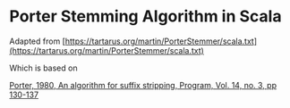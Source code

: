 # Porter Stemming Algorithm in Scala

Adapted from [https://tartarus.org/martin/PorterStemmer/scala.txt](https://tartarus.org/martin/PorterStemmer/scala.txt)

Which is based on 

[Porter, 1980, An algorithm for suffix stripping, Program, Vol. 14,
no. 3, pp 130-137](http://www.cs.odu.edu/~jbollen/IR04/readings/readings5.pdf)

